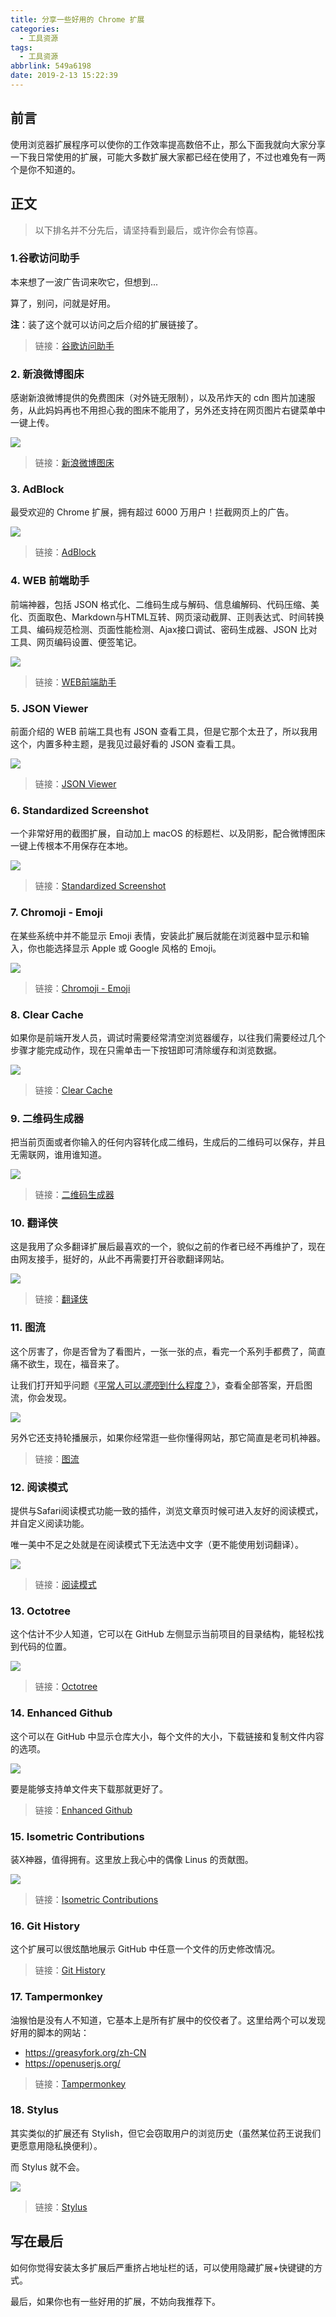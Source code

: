 ```yaml
---
title: 分享一些好用的 Chrome 扩展
categories:
  - 工具资源
tags:
  - 工具资源
abbrlink: 549a6198
date: 2019-2-13 15:22:39
---
```


## 前言

使用浏览器扩展程序可以使你的工作效率提高数倍不止，那么下面我就向大家分享一下我日常使用的扩展，可能大多数扩展大家都已经在使用了，不过也难免有一两个是你不知道的。

## 正文

> 以下排名并不分先后，请坚持看到最后，或许你会有惊喜。

### 1.谷歌访问助手

本来想了一波广告词来吹它，但想到...

算了，别问，问就是好用。

**注**：装了这个就可以访问之后介绍的扩展链接了。

> 链接：[谷歌访问助手](http://www.ggfwzs.com/)

### 2. 新浪微博图床

感谢新浪微博提供的免费图床（对外链无限制），以及吊炸天的 cdn 图片加速服务，从此妈妈再也不用担心我的图床不能用了，另外还支持在网页图片右键菜单中一键上传。

![](https://gd4ark-1258805822.cos.ap-guangzhou.myqcloud.com/images/006mS5wEgy1g04uhwp8ozj30hs0b4aal.jpg)

> 链接：[新浪微博图床](https://chrome.google.com/webstore/detail/%E6%96%B0%E6%B5%AA%E5%BE%AE%E5%8D%9A%E5%9B%BE%E5%BA%8A/fdfdnfpdplfbbnemmmoklbfjbhecpnhf)

### 3. AdBlock

最受欢迎的 Chrome 扩展，拥有超过 6000 万用户！拦截网页上的广告。

![](https://gd4ark-1258805822.cos.ap-guangzhou.myqcloud.com/images/006mS5wEgy1g04un3rn1fj30hs0b4ac4.jpg)

> 链接：[AdBlock](https://chrome.google.com/webstore/detail/adblock/gighmmpiobklfepjocnamgkkbiglidom)

### 4. WEB 前端助手

前端神器，包括 JSON 格式化、二维码生成与解码、信息编解码、代码压缩、美化、页面取色、Markdown与HTML互转、网页滚动截屏、正则表达式、时间转换工具、编码规范检测、页面性能检测、Ajax接口调试、密码生成器、JSON 比对工具、网页编码设置、便签笔记。

![](https://gd4ark-1258805822.cos.ap-guangzhou.myqcloud.com/images/006mS5wEgy1g04zik8xc7j31460lm41y.jpg)

> 链接：[WEB前端助手](https://chrome.google.com/webstore/detail/pkgccpejnmalmdinmhkkfafefagiiiad)

### 5. JSON Viewer

前面介绍的 WEB 前端工具也有 JSON 查看工具，但是它那个太丑了，所以我用这个，内置多种主题，是我见过最好看的 JSON 查看工具。

![](https://gd4ark-1258805822.cos.ap-guangzhou.myqcloud.com/images/006mS5wEgy1g04z6k4eubj31460lm76k.jpg)

> 链接：[JSON Viewer](https://chrome.google.com/webstore/detail/json-viewer/gbmdgpbipfallnflgajpaliibnhdgobh)

### 6. Standardized Screenshot

一个非常好用的截图扩展，自动加上 macOS 的标题栏、以及阴影，配合微博图床一键上传根本不用保存在本地。

![](https://gd4ark-1258805822.cos.ap-guangzhou.myqcloud.com/images/006mS5wEgy1g04v1q134fj31460lmzlf.jpg)

> 链接：[Standardized Screenshot](https://chrome.google.com/webstore/detail/pabdhaakclnechgfhmnhkcbmjobeoope)

### 7. Chromoji - Emoji

在某些系统中并不能显示 Emoji 表情，安装此扩展后就能在浏览器中显示和输入，你也能选择显示 Apple 或 Google 风格的 Emoji。

![](https://gd4ark-1258805822.cos.ap-guangzhou.myqcloud.com/images/006mS5wEgy1g04x45wnh6j31460lmjvq.jpg)

> 链接：[Chromoji - Emoji](https://chrome.google.com/webstore/detail/chromoji-emoji-for-google/cahedbegdkagmcjfolhdlechbkeaieki)

### 8. Clear Cache

如果你是前端开发人员，调试时需要经常清空浏览器缓存，以往我们需要经过几个步骤才能完成动作，现在只需单击一下按钮即可清除缓存和浏览数据。

![](https://gd4ark-1258805822.cos.ap-guangzhou.myqcloud.com/images/006mS5wEgy1g04w1j4tumj31460lmwg3.jpg)

> 链接：[Clear Cache](https://chrome.google.com/webstore/detail/clear-cache/cppjkneekbjaeellbfkmgnhonkkjfpdn)

### 9. 二维码生成器

把当前页面或者你输入的任何内容转化成二维码，生成后的二维码可以保存，并且无需联网，谁用谁知道。

![](https://gd4ark-1258805822.cos.ap-guangzhou.myqcloud.com/images/006mS5wEgy1g04wsm1d8yj31460lmdhx.jpg)

> 链接：[二维码生成器](https://chrome.google.com/webstore/detail/quick-qr-code-generator/afpbjjgbdimpioenaedcjgkaigggcdpp?hl=zh-CN)

### 10. 翻译侠

这是我用了众多翻译扩展后最喜欢的一个，貌似之前的作者已经不再维护了，现在由网友接手，挺好的，从此不再需要打开谷歌翻译网站。

![](https://gd4ark-1258805822.cos.ap-guangzhou.myqcloud.com/images/006mS5wEgy1g04xejq3ocj31460lmajm.jpg)

> 链接：[翻译侠](https://chrome.google.com/webstore/detail/translate-man/fnjoonbenhhijnoegpfkpagjamomgjjm/related?hl=zh-CN)

### 11. 图流

这个厉害了，你是否曾为了看图片，一张一张的点，看完一个系列手都费了，简直痛不欲生，现在，福音来了。

让我们打开知乎问题《[平常人可以*漂亮*到什么程度？](https://www.zhihu.com/question/50426133/answer/243675284)》，查看全部答案，开启图流，你会发现。

![](https://gd4ark-1258805822.cos.ap-guangzhou.myqcloud.com/images/006mS5wEgy1g04xrb65foj31460lm7wh.jpg)

另外它还支持轮播展示，如果你经常逛一些你懂得网站，那它简直是老司机神器。

> 链接：[图流](https://chrome.google.com/webstore/detail/%E5%9B%BE%E6%B5%81-%E7%9C%8B%E5%9B%BE%E5%8A%A9%E6%89%8B/gpcdnjdgomhddecjpknmfodkpkgibajh?utm_source=chrome-ntp-icon)

### 12. 阅读模式

提供与Safari阅读模式功能一致的插件，浏览文章页时候可进入友好的阅读模式，并自定义阅读功能。

唯一美中不足之处就是在阅读模式下无法选中文字（更不能使用划词翻译）。

![](https://gd4ark-1258805822.cos.ap-guangzhou.myqcloud.com/images/006mS5wEgy1g04y2ubyw8j31460lm76c.jpg)

> 链接：[阅读模式](https://chrome.google.com/webstore/detail/reader-view/iibolhpkjjmoepndefdmdlmbpfhlgjpl)

### 13. Octotree

这个估计不少人知道，它可以在 GitHub 左侧显示当前项目的目录结构，能轻松找到代码的位置。

![](https://gd4ark-1258805822.cos.ap-guangzhou.myqcloud.com/images/006mS5wEgy1g04ybfedo9j31460lmwhn.jpg)

> 链接：[Octotree](https://chrome.google.com/webstore/detail/octotree/bkhaagjahfmjljalopjnoealnfndnagc)

### 14. Enhanced Github

这个可以在 GitHub 中显示仓库大小，每个文件的大小，下载链接和复制文件内容的选项。

![](https://gd4ark-1258805822.cos.ap-guangzhou.myqcloud.com/images/006mS5wEgy1g04yg4kl8pj31460lm76j.jpg)

要是能够支持单文件夹下载那就更好了。

> 链接：[Enhanced Github](https://chrome.google.com/webstore/detail/enhanced-github/anlikcnbgdeidpacdbdljnabclhahhmd)

### 15. Isometric Contributions

装X神器，值得拥有。这里放上我心中的偶像 Linus 的贡献图。

![](https://gd4ark-1258805822.cos.ap-guangzhou.myqcloud.com/images/006mS5wEgy1g04ylt3ugmj31460lmtay.jpg)

> 链接：[Isometric Contributions](https://chrome.google.com/webstore/detail/isometric-contributions/mjoedlfflcchnleknnceiplgaeoegien)

### 16. Git History

这个扩展可以很炫酷地展示 GitHub 中任意一个文件的历史修改情况。

> 链接：[Git History](https://chrome.google.com/webstore/detail/git-history-browser-exten/laghnmifffncfonaoffcndocllegejnf)

### 17. Tampermonkey

油猴怕是没有人不知道，它基本上是所有扩展中的佼佼者了。这里给两个可以发现好用的脚本的网站：

- https://greasyfork.org/zh-CN
- https://openuserjs.org/

> 链接：[Tampermonkey](https://chrome.google.com/webstore/detail/tampermonkey/dhdgffkkebhmkfjojejmpbldmpobfkfo)

### 18. Stylus

其实类似的扩展还有 Stylish，但它会窃取用户的浏览历史（虽然某位药王说我们更愿意用隐私换便利）。

而 Stylus 就不会。

![](https://gd4ark-1258805822.cos.ap-guangzhou.myqcloud.com/images/006mS5wEgy1g051rdn2pqj31460lmjtk.jpg)

> 链接：[Stylus](https://chrome.google.com/webstore/detail/stylus/clngdbkpkpeebahjckkjfobafhncgmne)

## 写在最后

如何你觉得安装太多扩展后严重挤占地址栏的话，可以使用隐藏扩展+快键键的方式。

最后，如果你也有一些好用的扩展，不妨向我推荐下。
